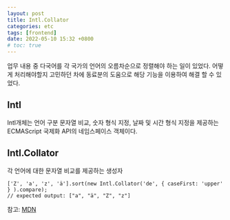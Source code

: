 ```yaml
---
layout: post
title: Intl.Collator
categories: etc
tags: [frontend]
date: 2022-05-10 15:32 +0800
# toc: true
---
```


업무 내용 중 다국어를 각 국가의 언어의 오름차순으로 정렬해야 하는 일이 있었다.
어떻게 처리해야할지 고민하던 차에 동료분의 도움으로 해당 기능을 이용하여 해결 할 수 있었다.

## Intl

Intl개체는 언어 구분 문자열 비교, 숫자 형식 지정, 날짜 및 시간 형식 지정을 제공하는 ECMAScript 국제화 API의 네임스페이스 객체이다.

## Intl.Collator

각 언어에 대한 문자열 비교를 제공하는 생성자

```
['Z', 'a', 'z', 'ä'].sort(new Intl.Collator('de', { caseFirst: 'upper' } ).compare);
// expected output: ["a", "ä", "Z", "z"]
```

참고: [MDN](https://developer.mozilla.org/en-US/docs/Web/JavaScript/Reference/Global_Objects/Intl/Collator)
